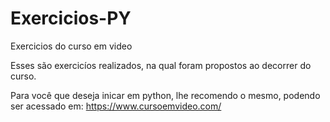 # Exercicios-PY
Exercicios do curso em video

Esses são exercicíos realizados, na qual foram propostos ao decorrer do curso.

Para você que deseja inicar em python, lhe recomendo o mesmo, podendo ser acessado em:
https://www.cursoemvideo.com/
